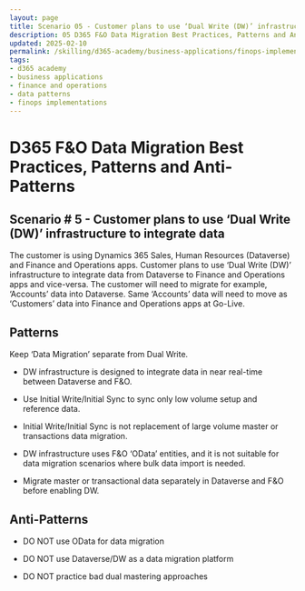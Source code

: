 ```yaml
---
layout: page
title: Scenario 05 - Customer plans to use ‘Dual Write (DW)’ infrastructure to integrate data
description: 05 D365 F&O Data Migration Best Practices, Patterns and Anti-Patterns
updated: 2025-02-10
permalink: /skilling/d365-academy/business-applications/finops-implementation-bestpractices-and-patterns/dmscenario-05
tags:
- d365 academy
- business applications
- finance and operations
- data patterns
- finops implementations
---
```


# D365 F&O Data Migration Best Practices, Patterns and Anti-Patterns

## Scenario # 5 - Customer plans to use ‘Dual Write (DW)’ infrastructure to integrate data
The customer is using Dynamics 365 Sales, Human Resources (Dataverse) and Finance and Operations apps. Customer plans to use ‘Dual Write (DW)’ infrastructure to integrate data from Dataverse to Finance and Operations apps and vice-versa. The customer will need to migrate for example, ‘Accounts’ data into Dataverse. Same ‘Accounts’ data will need to move as ‘Customers’ data into Finance and Operations apps at Go-Live.


## Patterns
Keep ‘Data Migration’ separate from Dual Write.


* DW infrastructure is designed to integrate data in near real-time between Dataverse and F&O.

* Use Initial Write/Initial Sync to sync only low volume setup and reference data.

* Initial Write/Initial Sync is not replacement of large volume master or transactions data migration.

* DW infrastructure uses F&O ‘OData’ entities, and it is not suitable for data migration scenarios where bulk data import is needed.

* Migrate master or transactional data separately in Dataverse and F&O before  enabling DW.



## Anti-Patterns
* DO NOT use OData for data migration

* DO NOT use Dataverse/DW as a data migration platform 

* DO NOT practice bad dual mastering approaches 
